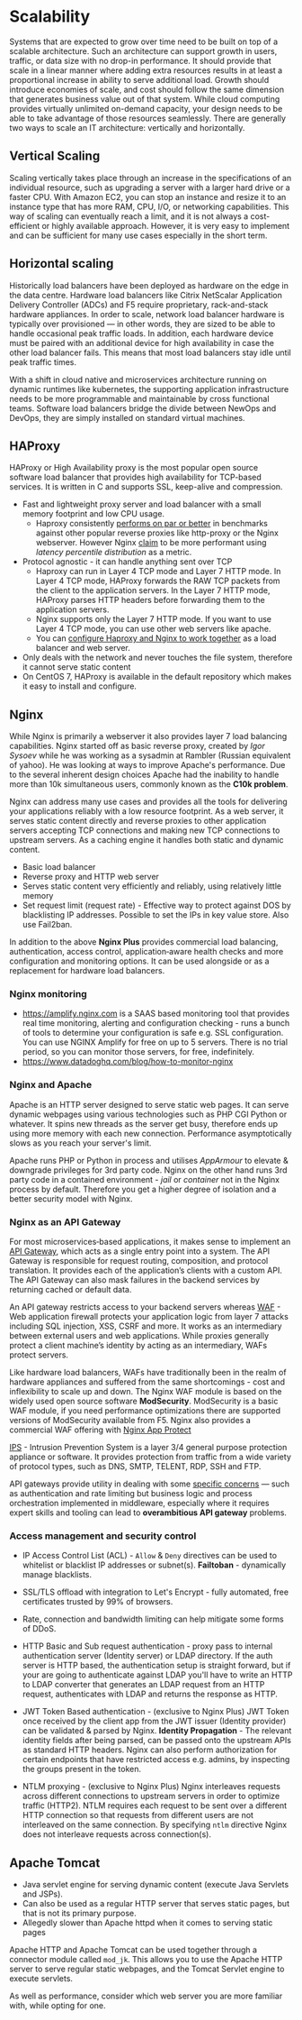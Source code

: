 # Scalability

Systems that are expected to grow over time need to be built on top of a scalable architecture. Such an architecture can support growth in users, traffic, or data size with no drop-in performance. It should provide that scale in a linear manner where adding extra resources results in at least a proportional increase in ability to serve additional load. Growth should introduce economies of scale, and cost should follow the same dimension that generates business value out of that system. While cloud computing provides virtually unlimited on-demand capacity, your design needs to be able to take advantage of those resources seamlessly. There are generally two ways to scale an IT architecture: vertically and horizontally.

## Vertical Scaling

Scaling vertically takes place through an increase in the specifications of an individual resource, such as upgrading a server with a larger hard drive or a faster CPU. With Amazon EC2, you can stop an instance and resize it to an instance type that has more
RAM, CPU, I/O, or networking capabilities. This way of scaling can eventually reach a limit, and it is not always a cost-efficient or highly available approach. However, it is very easy to implement and can be sufficient for many use cases especially in the short term.

## Horizontal scaling

Historically load balancers have been deployed as hardware on the edge in the data centre. Hardware load balancers like Citrix NetScalar Application Delivery Controller (ADCs) and F5 require proprietary, rack-and-stack hardware appliances. In order to scale, network load balancer hardware is typically over provisioned — in other words, they are sized to be able to handle occasional peak traffic loads. In addition, each hardware device must be paired with an additional device for high availability in case the other load balancer fails. This means that most load balancers stay idle until peak traffic times.

With a shift in cloud native and microservices architecture running on dynamic runtimes like kubernetes, the supporting application infrastructure needs to be more programmable and maintainable by cross functional teams. Software load balancers bridge the divide between NewOps and DevOps, they are simply installed on standard virtual machines.

## HAProxy

HAProxy or High Availability proxy is the most popular open source software load balancer that provides high availability for TCP-based services. It is written in C and supports SSL, keep-alive and compression.

* Fast and lightweight proxy server and load balancer with a small memory footprint and low CPU usage.
  * Haproxy consistently [performs on par or better](https://www.datadoghq.com/blog/monitoring-haproxy-performance-metrics/) in benchmarks against other popular reverse proxies like http-proxy or the Nginx webserver. However Nginx [claim](https://www.nginx.com/blog/nginx-and-haproxy-testing-user-experience-in-the-cloud) to be more performant using *latency percentile distribution* as a metric. 
* Protocol agnostic - it can handle anything sent over TCP
  * Haproxy can run in Layer 4 TCP mode and Layer 7 HTTP mode. In Layer 4 TCP mode, HAProxy forwards the RAW TCP packets from the client to the application servers. In the Layer 7 HTTP mode, HAProxy parses HTTP headers before forwarding them to the application servers.
  * Nginx supports only the Layer 7 HTTP mode. If you want to use Layer 4 TCP mode, you can use other web servers like apache.
  * You can [configure Haproxy and Nginx to work together](https://www.howtoforge.com/tutorial/how-to-setup-haproxy-as-load-balancer-for-nginx-on-centos-7/) as a load balancer and web server.
* Only deals with the network and never touches the file system, therefore it cannot serve static content
* On CentOS 7, HAProxy is available in the default repository which makes it easy to install and configure.

## Nginx

While Nginx is primarily a webserver it also provides layer 7 load balancing capabilities. Nginx started off as basic reverse proxy, created by *Igor Sysoev* while he was working as a sysadmin at Rambler (Russian equivalent of yahoo). He was looking at ways to improve Apache's performance. Due to the several inherent design choices Apache had the inability to handle more than 10k simultaneous users, commonly known as the **C10k problem**.

Nginx can address many use cases and provides all the tools for delivering your applications reliably with a low resource footprint. As a web server, it serves static content directly and reverse proxies to other application servers accepting TCP connections and making new TCP connections to upstream servers. As a caching engine it handles both static and dynamic content.

* Basic load balancer
* Reverse proxy and HTTP web server
* Serves static content very efficiently and reliably, using relatively little memory
* Set request limit (request rate) - Effective way to protect against DOS by blacklisting IP addresses. Possible to set the IPs in key value store. Also use Fail2ban.

In addition to the above **Nginx Plus** provides commercial load balancing, authentication, access control, application‑aware health checks and more configuration and monitoring options. It can be used alongside or as a replacement for hardware load balancers.

### Nginx monitoring

* https://amplify.nginx.com is a SAAS based monitoring tool that provides real time monitoring, alerting and configuration checking - runs a bunch of tools to determine your configuration is safe e.g. SSL configuration. You can use NGINX Amplify for free on up to 5 servers. There is no trial period, so you can monitor those servers, for free, indefinitely.
* https://www.datadoghq.com/blog/how-to-monitor-nginx

### Nginx and Apache

Apache is an HTTP server designed to serve static web pages. It can serve dynamic webpages using various technologies such as PHP CGI Python or whatever. It spins new threads as the server get busy, therefore ends up using more memory with each new connection. Performance asymptotically slows as you reach your server's limit.

Apache runs PHP or Python in  process and utilises *AppArmour* to elevate & downgrade privileges for 3rd party code. Nginx on the other hand runs 3rd party code in a contained environment - *jail* or *container* not in the Nginx process by default. Therefore you get a higher degree of isolation and a better security model with Nginx.

### Nginx as an API Gateway

For most microservices‑based applications, it makes sense to implement an [API Gateway](https://www.nginx.com/blog/building-microservices-using-an-api-gateway), which acts as a single entry point into a system. The API Gateway is responsible for request routing, composition, and protocol translation. It provides each of the application’s clients with a custom API. The API Gateway can also mask failures in the backend services by returning cached or default data.

An API gateway restricts access to your backend servers whereas [WAF](https://www.owasp.org/index.php/Web_Application_Firewall) - Web application firewall protects your application logic from layer 7 attacks including SQL injection, XSS, CSRF and more. It works as an intermediary between external users and web applications. While proxies generally protect a client machine’s identity by acting as an intermediary, WAFs protect servers.

Like hardware load balancers, WAFs have traditionally been in the realm of hardware appliances and suffered from the same shortcomings - cost and inflexibility to scale up and down. The Nginx WAF module is based on the widely used open source software **ModSecurity**. ModSecurity is a basic WAF module, if you need performance optimizations there are supported versions of ModSecurity available from F5. Nginx also provides a commercial WAF offering with [Nginx App Protect](https://www.nginx.com/products/nginx-app-protect/)

[IPS](https://www.lanner-america.com/blog/waf-vs-ips-whats-difference/) - Intrusion Prevention System is a layer 3/4 general purpose protection appliance or software. It provides protection from traffic from a wide variety of protocol types, such as DNS, SMTP, TELENT, RDP, SSH and FTP.

API gateways provide utility in dealing with some [specific concerns](https://www.nginx.com/blog/microservices-api-gateways-part-1-why-an-api-gateway) — such as authentication and rate limiting but business logic and process orchestration implemented in middleware, especially where it requires expert skills and tooling can lead to **overambitious API gateway** problems.

### Access management and security control

* IP Access Control List (ACL) - `Allow` & `Deny` directives can be used to whitelist or blacklist IP addresses or subnet(s). **Failtoban** - dynamically manage blacklists.

* SSL/TLS offload with integration to Let's Encrypt - fully automated, free certificates trusted by 99% of browsers.

* Rate, connection and bandwidth limiting can help mitigate some forms of DDoS.

* HTTP Basic and Sub request authentication - proxy pass to internal authentication server (Identity server) or LDAP directory. If the auth server is HTTP based, the authentication setup is straight forward, but if your are going to authenticate against LDAP you'll have to write an HTTP to LDAP converter that generates an LDAP request from an HTTP request, authenticates with LDAP and returns the response as HTTP.

* JWT Token Based authentication - (exclusive to Nginx Plus) JWT Token once received by the client app from the JWT issuer (Identity provider) can be validated & parsed by Nginx. **Identity Propagation** - The relevant identity fields after being parsed, can be passed onto the upstream APIs as standard HTTP headers. Nginx can also perform authorization for certain endpoints that have restricted access e.g. admins, by inspecting the groups present in the token.

* NTLM proxying - (exclusive to Nginx Plus) Nginx interleaves requests across different connections to upstream servers in order to optimize traffic (HTTP2). NTLM requires each request to be sent over a different HTTP connection so that requests from different users are not interleaved on the same connection. By specifying `ntlm` directive Nginx does not interleave requests across connection(s).

## Apache Tomcat

* Java servlet engine for serving dynamic content (execute Java Servlets and JSPs).
* Can also be used as a regular HTTP server that serves static pages, but that is not its primary purpose.
* Allegedly slower than Apache httpd when it comes to serving static pages

Apache HTTP and Apache Tomcat can be used together through a connector module called `mod_jk`. This allows you to use the Apache HTTP server to serve regular static webpages, and the Tomcat Servlet engine to execute servlets.

As well as performance, consider which web server you are more familiar with, while opting for one.
